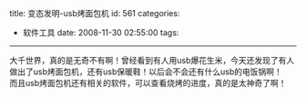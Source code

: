title: 变态发明-usb烤面包机
id: 561
categories:
  - 软件工具
date: 2008-11-30 02:55:00
tags:
---

大千世界，真的是无奇不有啊！曾经看到有人用usb爆花生米，今天还发现了有人做出了usb烤面包机，还有usb保暖鞋！以后会不会还有什么usb的电饭锅啊！
</br>而且usb烤面包机还有相关的软件，可以查看烧烤的进度，真的是太神奇了啊！
</br>